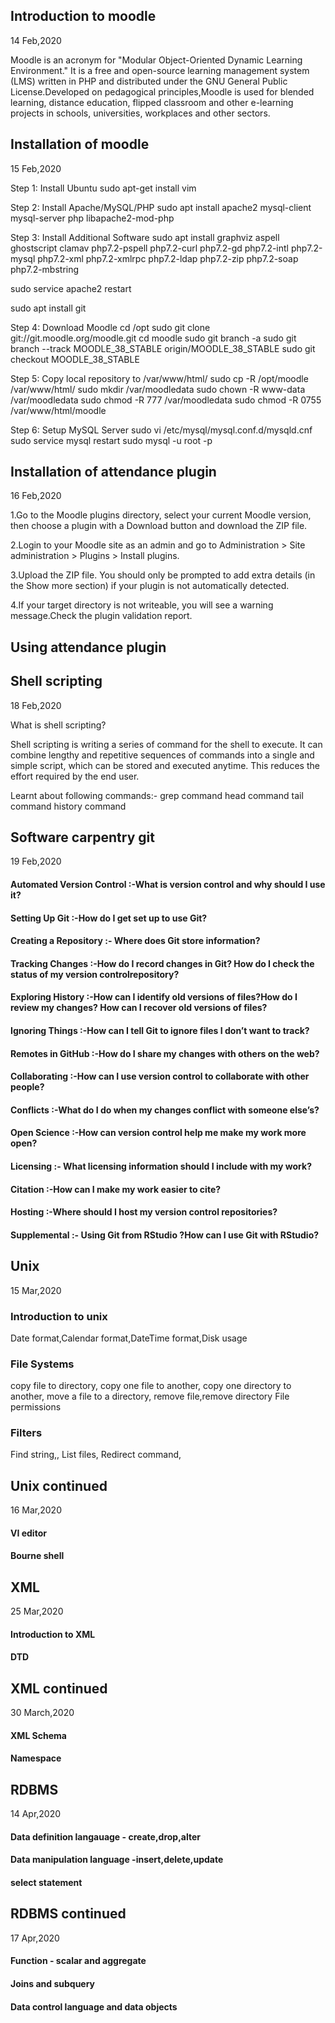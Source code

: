 ## Introduction to moodle 
14 Feb,2020

Moodle is an acronym for "Modular Object-Oriented Dynamic Learning Environment." It is a free and open-source learning management system (LMS) written in PHP and distributed under the GNU General Public License.Developed on pedagogical principles,Moodle is used for blended learning, distance education, flipped classroom and other e-learning projects in schools, universities, workplaces and other sectors.  

## Installation of moodle
15 Feb,2020

Step 1: Install Ubuntu
sudo apt-get install vim

Step 2: Install Apache/MySQL/PHP
sudo apt install apache2 mysql-client mysql-server php libapache2-mod-php

Step 3: Install Additional Software
sudo apt install graphviz aspell ghostscript clamav php7.2-pspell php7.2-curl php7.2-gd php7.2-intl php7.2-mysql php7.2-xml php7.2-xmlrpc php7.2-ldap php7.2-zip php7.2-soap php7.2-mbstring

sudo service apache2 restart

sudo apt install git

Step 4: Download Moodle
cd /opt
sudo git clone git://git.moodle.org/moodle.git
cd moodle
sudo git branch -a
sudo git branch --track MOODLE_38_STABLE origin/MOODLE_38_STABLE
sudo git checkout MOODLE_38_STABLE

Step 5: Copy local repository to /var/www/html/ 
sudo cp -R /opt/moodle /var/www/html/
sudo mkdir /var/moodledata
sudo chown -R www-data /var/moodledata
sudo chmod -R 777 /var/moodledata
sudo chmod -R 0755 /var/www/html/moodle

Step 6: Setup MySQL Server
sudo vi /etc/mysql/mysql.conf.d/mysqld.cnf
sudo service mysql restart
sudo mysql -u root -p

## Installation of attendance plugin
16 Feb,2020

1.Go to the Moodle plugins directory, select your current Moodle version, then choose a plugin with a Download button and download the ZIP file.
    
2.Login to your Moodle site as an admin and go to Administration > Site administration > Plugins > Install plugins.
    
3.Upload the ZIP file. You should only be prompted to add extra details (in the Show more section) if your plugin is not automatically detected.

4.If your target directory is not writeable, you will see a warning message.Check the plugin validation report.

## Using attendance plugin


## Shell scripting
18 Feb,2020

What is shell scripting?

Shell scripting is writing a series of command for the shell to execute. It can combine lengthy and repetitive sequences of commands into a single and simple script, which can be stored and executed anytime. This reduces the effort required by the end user.

Learnt about following commands:-
grep command
head command
tail command
history command

## Software carpentry git
19 Feb,2020

#### Automated Version Control :-What is version control and why should I use it?

#### Setting Up Git 	      :-How do I get set up to use Git?

#### Creating a Repository     :- Where does Git store information?

#### Tracking Changes 	      :-How do I record changes in Git? How do I check the status of my version controlrepository?

#### Exploring History         :-How can I identify old versions of files?How do I review my changes? How can I recover old versions of files?

#### Ignoring Things :-How can I tell Git to ignore files I don’t want to track?

#### Remotes in GitHub :-How do I share my changes with others on the web?

#### Collaborating :-How can I use version control to collaborate with other people?

#### Conflicts     :-What do I do when my changes conflict with someone else’s?

#### Open Science :-How can version control help me make my work more open?

#### Licensing 	  :- What licensing information should I include with my work?

#### Citation 	  :-How can I make my work easier to cite?

#### Hosting 	  :-Where should I host my version control repositories?

#### Supplemental :- Using Git from RStudio ?How can I use Git with RStudio? 

## Unix
15 Mar,2020

### Introduction to unix
Date format,Calendar format,DateTime format,Disk usage

### File Systems
copy file to directory,
copy one file to another,
copy one directory to another,
move a file to a directory,
remove file,remove directory
File permissions

### Filters
 Find string,,
 List files,
 Redirect command,

## Unix continued
16 Mar,2020

#### VI editor
#### Bourne shell

## XML
25 Mar,2020

#### Introduction to XML
#### DTD

## XML continued
30 March,2020

#### XML Schema
#### Namespace

## RDBMS
14 Apr,2020

#### Data definition langauage - create,drop,alter
#### Data manipulation language -insert,delete,update
#### select statement

## RDBMS continued
17 Apr,2020

#### Function - scalar and aggregate
#### Joins and subquery
#### Data control language and data objects



